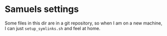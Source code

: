 # Samuels __settings__

Some files in this dir are in a git repository, so when I am on a new machine, I can just `setup_symlinks.sh` and feel at home.




